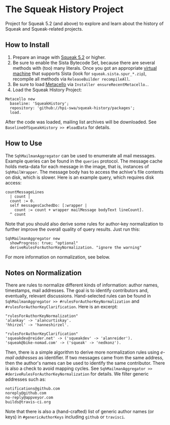 # The Squeak History Project
Project for Squeak 5.2 (and above) to explore and learn about the history of Squeak and Squeak-related projects.

## How to Install

1. Prepare an image with [Squeak 5.2](http://files.squeak.org/5.2/) or higher.
2. Be sure to enable the Sista Bytecode Set, because there are several methods with (too) many literals. Once you got an appropriate [virtual machine](https://bintray.com/opensmalltalk/vm/cog/_latestVersion#files) that supports Sista (look for `squeak.sista.spur_*.zip`), recompile all methods via `ReleaseBuilder recompileAll`.
3. Be sure to load [Metacello](https://github.com/Metacello/metacello) via `Installer ensureRecentMetacello.`.
4. Load the Squeak History Project:

```Smalltalk
Metacello new
  baseline: 'SqueakHistory';
  repository: 'github://hpi-swa/squeak-history/packages';
  load.
```

After the code was loaded, mailing list archives will be downloaded. See `BaselineOfSqueakHistory >> #loadData` for details.

## How to Use

The `SqhMailmanAggregator` can be used to enumerate all mail messages. Example queries can be found in the `queries` protocol. The message cache holds meta-data for each message in the image, that is, instances of `SqhMailWrapper`. The message body has to access the achive's file contents on disk, which is slower. Here is an example query, which requires disk access:

```Smalltalk
countMessageLines
  | count |
  count := 0.
  self messagesCachedDo: [:wrapper |
    count := count + wrapper mailMessage bodyText lineCount].
  ^ count
```

Note that you should also derive some rules for author-key normalization to further improve the overall quality of query results. Just run this:

```Smalltalk
SqhMailmanAggregator new
  showProgress: true; "optional"
  deriveRulesForAuthorKeyNormalization. "ignore the warning"
```

For more information on normalization, see below.

## Notes on Normalization

There are rules to normalize different kinds of information: author names, timestamps, mail addresses. The goal is to identify contributors and, eventually, relevant discussions. Hand-selected rules can be found in `SqhMailmanAggregator >> #rulesForAuthorKeyNormalization` and `#rulesForAuthorKeyClarification`. Here is an excerpt:

```Smalltalk
"rulesForAuthorKeyNormalization"
'alankay' -> 'alancurtiskay'.
'hhirzel' -> 'hanneshirzel'.

"rulesForAuthorKeyClarification"
'squeakdev@reider.net' -> ('squeakdev' -> 'alanreider').
'squeak@bike-nomad.com' -> ('squeak' -> 'nedkonz').
```

Then, there is a simple algorithm to derive more normalization rules using *e-mail addresses* as identifier. If two messages came from the same address, then the author's names can be used to identify the same contributor. There is also a check to avoid mapping cycles. See `SqhMailmanAggregator >> #deriveRulesForAuthorKeyNormalization` for details. We filter generic addresses such as:

```
notifications@github.com
noreply@github.com
no-reply@appveyor.com
builds@travis-ci.org
```

Note that there is also a (hand-crafted) list of generic author names (or keys) in `#genericAuthorKeys` including `github` or `travisci`.
